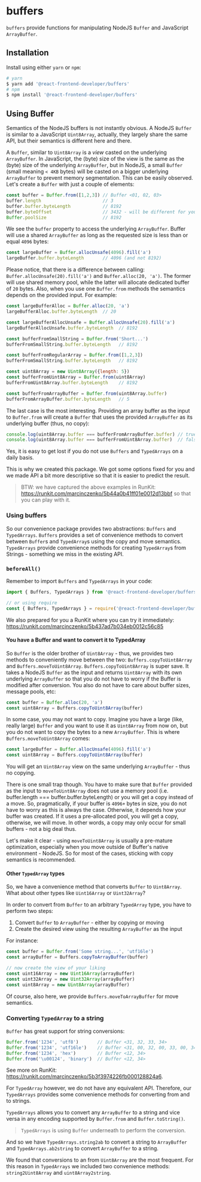 # buffers

`buffers` provide functions for manipulating NodeJS `Buffer` and JavaScript `ArrayBuffer`.

## Installation

Install using either `yarn` or `npm`:

```bash
# yarn
$ yarn add '@react-frontend-developer/buffers'
# npm
$ npm install '@react-frontend-developer/buffers'
```

## Using Buffer

Semantics of the NodeJS buffers is not instantly obvious. A NodeJS `Buffer` is similar to a JavaScript
`Uint8Array`, actually, they largely share the same API, but their semantics is different here and there.

A `Buffer`, similar to `Uint8Array` is a *view* casted on the underlying `ArrayBuffer`. In JavaScript, the (byte) size of the view is the same as the (byte) size of the underlying `ArrayBuffer`, but in NodeJS, a small `Buffer` (small meaning `< 4KB` bytes) will be casted on a bigger underlying `ArrayBuffer` to prevent memory segmentation. This can be easily observed. Let's create a `Buffer` with just a couple of elements:

```javascript
const buffer = Buffer.from([1,2,3]) // Buffer <01, 02, 03>
buffer.length                       // 3
buffer.buffer.byteLength            // 8192
buffer.byteOffset                   // 3432 - will be different for you
Buffer.poolSize                     // 8192
```

We see the `buffer` property to access the underlying `ArrayBuffer`. Buffer will use a shared `ArrayBuffer` as long as the requested size is less than or equal `4096` bytes:

```javascript
const largeBuffer = Buffer.allocUnsafe(4096).fill('a')
largeBuffer.buffer.byteLength       // 4096 (and not 8192)
```

Please notice, that there is a difference between calling: `Buffer.allocUnsafe(20).fill('a')` and `Buffer.alloc(20, 'a')`. The former will use shared memory pool, while the latter will allocate dedicated
buffer of `20` bytes. Also, when you use one `Buffer.from` methods the semantics depends on the provided input. For example:

```javascript
const largeBufferAlloc = Buffer.alloc(20, 'a')
largeBufferAlloc.buffer.byteLength  // 20

const largeBufferAllocUnsafe = Buffer.allocUnsafe(20).fill('a')
largeBufferAllocUnsafe.buffer.byteLength  // 8192

const bufferFromSmallString = Buffer.from('Short...')
bufferFromSmallString.buffer.byteLength   // 8192

const bufferFromRegularArray = Buffer.from([1,2,3])
bufferFromSmallString.buffer.byteLength   // 8192

const uint8Array = new Uint8Array({length: 5})
const bufferFromUint8Array = Buffer.from(uint8Array)
bufferFromUint8Array.buffer.byteLength    // 8192

const bufferFromArrayBuffer = Buffer.from(uint8Array.buffer)
bufferFromArrayBuffer.buffer.byteLength   // 5
```

The last case is the most interesting. Providing an array buffer as the input to `Buffer.from` will create a `Buffer` that uses the provided `ArrayBuffer` as its underlying buffer (thus, no copy):

```javascript
console.log(uint8Array.buffer === bufferFromArrayBuffer.buffer) // true
console.log(uint8Array.buffer === bufferFromUint8Array.buffer)  // false
```

Yes, it is easy to get lost if you do not use `Buffers` and `TypedArrays` on a daily basis.

This is why we created this package. We got some options fixed for you and we made API a bit more descriptive so that it is easier to predict the result.

> BTW: we have captured the above examples in RunKit: https://runkit.com/marcinczenko/5b44a0b41ff01e0012d13bbf so that you can play with it.

### Using buffers

So our convenience package provides two abstractions: `Buffers` and `TypedArrays`. `Buffers` provides a set of convenience methods to convert between `Buffer`s and `TypedArray`s using the copy and move semantics. `TypedArrays` provide convenience methods for creating `TypedArray`s from Strings - something we miss in the existing API.

### `beforeAll()`

Remember to import `Buffers` and `TypedArrays` in your code:

```javascript
import { Buffers, TypedArrays } from '@react-frontend-developer/buffers'

// or using require
const { Buffers, TypedArrays } = require('@react-frontend-developer/buffers')
```

We also prepared for you a RunKit where you can try it immediately: https://runkit.com/marcinczenko/5b437ad7b034eb0012c56c85

#### You have a Buffer and want to convert it to TypedArray

So `Buffer` is the older brother of `Uint8Array` - thus, we provides two methods to conveniently move between the two: `Buffers.copyToUint8Array` and `Buffers.moveToUint8Array`. `Buffers.copyToUint8Array` is super save. It takes a NodeJS `Buffer` as the input and returns `Uint8Array` with its own underlying `ArrayBuffer` so that you do not have to worry if the Buffer is modified after conversion. You also do not have to care about buffer sizes, message pools, etc:

```javascript
const buffer = Buffer.alloc(20, 'a')
const uint8Array = Buffers.copyToUint8Array(buffer)
```

In some case, you may not want to copy. Imagine you have a large (like, really large) `Buffer` and you want to use it as `Uint8Array` from now on, but you do not want to copy the bytes to a new `ArrayBuffer`. This is where `Buffers.moveToUint8Array` comes:

```javascript
const largeBuffer = Buffer.allocUnsafe(4096).fill('a')
const uint8Array = Buffers.copyToUint8Array(buffer)
```

You will get an `Uint8Array` view on the same underlying `ArrayBuffer` - thus no copying.

There is one small trap though. You have to make sure that `Buffer` provided as the input to `moveToUint8Array` does not use a memory pool (i.e. buffer.length === buffer.buffer.byteLength) or you will get a copy instead of a move. So, pragmatically, if your buffer is `4096+` bytes in size, you do not have to worry as this is always the case. Otherwise, it depends how your buffer was created. If it uses a pre-allocated pool, you will get a copy, otherwise, we will move. In other words, a copy may only occur for small buffers - not a big deal thus.

Let's make it clear - using `moveToUint8Array` is usually a pre-mature optimization, especially when you move outside of Buffer's native environment - NodeJS. So for most of the cases, sticking with copy semantics is recommended.

#### Other `TypedArray` types

So, we have a convenience method that converts `Buffer` to `Uint8Array`. What about other types like `Uint16Array` or `Uint32Array`?

In order to convert from `Buffer` to an arbitrary `TypedArray` type, you have to perform two steps:

1. Convert `Buffer` to `ArrayBuffer` - either by copying or moving
2. Create the desired view using the resulting `ArrayBuffer` as the input

For instance:

```javascript
const buffer = Buffer.from('Some string...', 'utf16le')
const arrayBuffer = Buffers.copyToArrayBuffer(buffer)

// now create the view of your liking
const uint16Array = new Uint16Array(arrayBuffer)
const uint32Array = new Uint32Array(arrayBuffer)
const uint8Array = new Uint8Array(arrayBuffer)
```

Of course, also here, we provide `Buffers.moveToArrayBuffer` for move semantics.

### Converting `TypedArray` to a string

`Buffer` has great support for string conversions:

```javascript
Buffer.from('1234', 'utf8')       // Buffer <31, 32, 33, 34>
Buffer.from('1234', 'utf16le')    // Buffer <31, 00, 32, 00, 33, 00, 34, 00>
Buffer.from('1234', 'hex')        // Buffer <12, 34>
Buffer.from('\u00124', 'binary')  // Buffer <12, 34>
```

See more on RunKit: https://runkit.com/marcinczenko/5b3f3974226fb000128824a6.

For `TypedArray` however, we do not have any equivalent API. Therefore, our `TypedArrays` provides some convenience methods for converting from and to strings.

`TypedArrays` allows you to convert any `ArrayBuffer` to a string and vice versa in any encoding supported by `Buffer.from` and `Buffer.toString()`.

> `TypedArrays` is using `Buffer` underneath to perform the conversion.

And so we have `TypedArrays.string2ab` to convert a string to `ArrayBuffer` and `TypedArrays.ab2string` to convert `ArrayBuffer` to a string.

We found that conversions to an from `Uint8Array` are the most frequent. For this reason in `TypedArrays` we included two convenience methods: `string2Uint8Array` and `uint8Array2string`.
